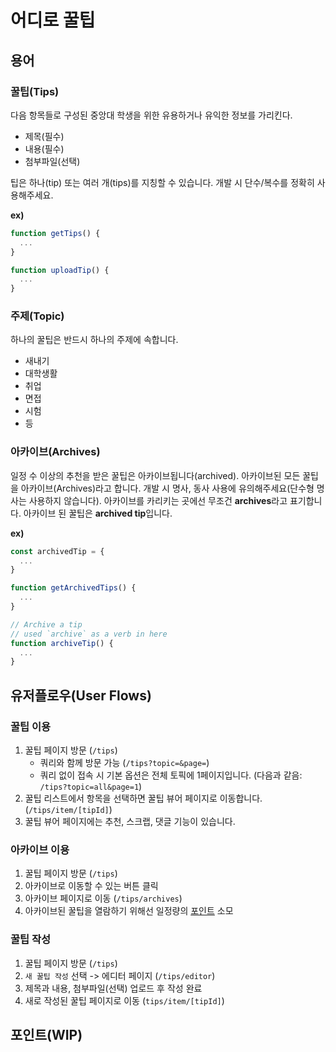 # 어디로 꿀팁

## 용어

### 꿀팁(Tips)

다음 항목들로 구성된 중앙대 학생을 위한 유용하거나 유익한 정보를 가리킨다.

- 제목(필수)
- 내용(필수)
- 첨부파일(선택)

팁은 하나(tip) 또는 여러 개(tips)를 지칭할 수 있습니다. 개발 시 단수/복수를 정확히 사용해주세요.

**ex)**

```ts
function getTips() {
  ...
}

function uploadTip() {
  ...
}
```

### 주제(Topic)

하나의 꿀팁은 반드시 하나의 주제에 속합니다.

- 새내기
- 대학생활
- 취업
- 면접
- 시험
- 등

### 아카이브(Archives)

일정 수 이상의 추천을 받은 꿀팁은 아카이브됩니다(archived). 아카이브된 모든 꿀팁을 아카이브(Archives)라고 합니다. 개발 시 명사, 동사 사용에 유의해주세요(단수형 명사는 사용하지 않습니다). 아카이브를 카리키는 곳에선 무조건 **archives**라고 표기합니다. 아카이브 된 꿀팁은 **archived tip**입니다.

**ex)**

```ts
const archivedTip = {
  ...
}

function getArchivedTips() {
  ...
}

// Archive a tip
// used `archive` as a verb in here
function archiveTip() {
  ...
}
```

## 유저플로우(User Flows)

### 꿀팁 이용

1. 꿀팁 페이지 방문 (`/tips`)
   - 쿼리와 함께 방문 가능 (`/tips?topic=&page=`)
   - 쿼리 없이 접속 시 기본 옵션은 전체 토픽에 1페이지입니다. (다음과 같음: `/tips?topic=all&page=1`)
2. 꿀팁 리스트에서 항목을 선택하면 꿀팁 뷰어 페이지로 이동합니다. (`/tips/item/[tipId]`)
3. 꿀팁 뷰어 페이지에는 추천, 스크랩, 댓글 기능이 있습니다.

### 아카이브 이용

1. 꿀팁 페이지 방문 (`/tips`)
2. 아카이브로 이동할 수 있는 버튼 클릭
3. 아카이브 페이지로 이동 (`/tips/archives`)
4. 아카이브된 꿀팁을 열람하기 위해선 일정량의 [포인트](<#포인트(WIP)>) 소모

### 꿀팁 작성

1. 꿀팁 페이지 방문 (`/tips`)
2. `새 꿀팁 작성` 선택 -> 에디터 페이지 (`/tips/editor`)
3. 제목과 내용, 첨부파일(선택) 업로드 후 작성 완료
4. 새로 작성된 꿀팁 페이지로 이동 (`tips/item/[tipId]`)

## 포인트(WIP)
